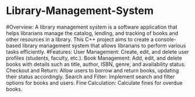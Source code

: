 # Library-Management-System
#Overview:
A library management system is a software application that helps librarians manage the catalog, lending, and tracking of books and other resources in a library. This C++ project aims to create a console-based library management system that allows librarians to perform various tasks efficiently.
#Features:
User Management: Create, edit, and delete user profiles (students, faculty, etc.).
Book Management: Add, edit, and delete books with details such as title, author, ISBN, genre, and availability status.
Checkout and Return: Allow users to borrow and return books, updating their status accordingly.
Search and Filter: Implement search and filter options for books and users.
Fine Calculation: Calculate fines for overdue books.
